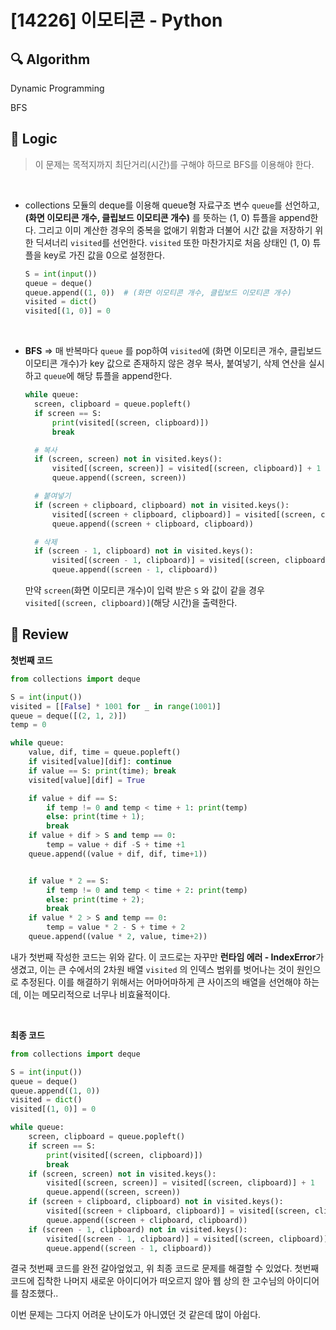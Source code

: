 # [14226] 이모티콘 - Python

## :mag: Algorithm

Dynamic Programming

BFS

## :round_pushpin: Logic

> 이 문제는 목적지까지 최단거리(시간)를 구해야 하므로 BFS를 이용해야 한다.

<br />

- collections 모듈의 deque를 이용해 queue형 자료구조 변수 `queue`를 선언하고, **(화면 이모티콘 개수, 클립보드 이모티콘 개수)** 를 뜻하는 (1, 0) 튜플을 append한다. 그리고 이미 계산한 경우의 중복을 없애기 위함과 더불어 시간 값을 저장하기 위한 딕셔너리 `visited`를 선언한다. `visited` 또한 마찬가지로 처음 상태인 (1, 0) 튜플을 key로 가진 값을 0으로 설정한다.
  ```python
  S = int(input())
  queue = deque()
  queue.append((1, 0))  # (화면 이모티콘 개수, 클립보드 이모티콘 개수)
  visited = dict()
  visited[(1, 0)] = 0
  ```

<br />

- **BFS** => 매 반복마다 `queue` 를 pop하여 `visited`에 (화면 이모티콘 개수, 클립보드 이모티콘 개수)가 key 값으로 존재하지 않은 경우 복사, 붙여넣기, 삭제 연산을 실시하고 `queue`에 해당 튜플을 append한다.

  ```python
  while queue:
    screen, clipboard = queue.popleft()
    if screen == S:
        print(visited[(screen, clipboard)])
        break

    # 복사
    if (screen, screen) not in visited.keys():
        visited[(screen, screen)] = visited[(screen, clipboard)] + 1
        queue.append((screen, screen))

    # 붙여넣기
    if (screen + clipboard, clipboard) not in visited.keys():
        visited[(screen + clipboard, clipboard)] = visited[(screen, clipboard)] + 1
        queue.append((screen + clipboard, clipboard))

    # 삭제
    if (screen - 1, clipboard) not in visited.keys():
        visited[(screen - 1, clipboard)] = visited[(screen, clipboard)] + 1
        queue.append((screen - 1, clipboard))
  ```

  만약 `screen`(화면 이모티콘 개수)이 입력 받은 `S` 와 값이 같을 경우 `visited[(screen, clipboard)]`(해당 시간)을 출력한다.

## :memo: Review

**첫번째 코드**

```python
from collections import deque

S = int(input())
visited = [[False] * 1001 for _ in range(1001)]
queue = deque([(2, 1, 2)])
temp = 0

while queue:
    value, dif, time = queue.popleft()
    if visited[value][dif]: continue
    if value == S: print(time); break
    visited[value][dif] = True

    if value + dif == S:
        if temp != 0 and temp < time + 1: print(temp)
        else: print(time + 1);
        break
    if value + dif > S and temp == 0:
        temp = value + dif -S + time +1
    queue.append((value + dif, dif, time+1))


    if value * 2 == S:
        if temp != 0 and temp < time + 2: print(temp)
        else: print(time + 2);
        break
    if value * 2 > S and temp == 0:
        temp = value * 2 - S + time + 2
    queue.append((value * 2, value, time+2))
```

내가 첫번째 작성한 코드는 위와 같다. 이 코드로는 자꾸만 **런타임 에러 - IndexError**가 생겼고, 이는 큰 수에서의 2차원 배열 `visited` 의 인덱스 범위를 벗어나는 것이 원인으로 추정된다. 이를 해결하기 위해서는 어마어마하게 큰 사이즈의 배열을 선언해야 하는데, 이는 메모리적으로 너무나 비효율적이다.

<br />

**최종 코드**

```python
from collections import deque

S = int(input())
queue = deque()
queue.append((1, 0))
visited = dict()
visited[(1, 0)] = 0

while queue:
    screen, clipboard = queue.popleft()
    if screen == S:
        print(visited[(screen, clipboard)])
        break
    if (screen, screen) not in visited.keys():
        visited[(screen, screen)] = visited[(screen, clipboard)] + 1
        queue.append((screen, screen))
    if (screen + clipboard, clipboard) not in visited.keys():
        visited[(screen + clipboard, clipboard)] = visited[(screen, clipboard)] + 1
        queue.append((screen + clipboard, clipboard))
    if (screen - 1, clipboard) not in visited.keys():
        visited[(screen - 1, clipboard)] = visited[(screen, clipboard)] + 1
        queue.append((screen - 1, clipboard))
```

결국 첫번째 코드를 완전 갈아엎었고, 위 최종 코드로 문제를 해결할 수 있었다. 첫번째 코드에 집착한 나머지 새로운 아이디어가 떠오르지 않아 웹 상의 한 고수님의 아이디어를 참조했다..

이번 문제는 그다지 어려운 난이도가 아니였던 것 같은데 많이 아쉽다.